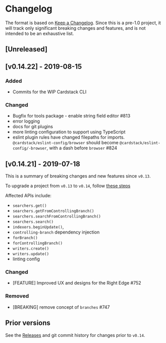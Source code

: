 # Changelog

The format is based on [Keep a Changelog](https://keepachangelog.com/en/1.0.0/).
Since this is a pre-1.0 project,
it will track only significant breaking changes
and features, and is not intended to be an exhaustive list.

## [Unreleased]

## [v0.14.22] - 2019-08-15

### Added

- Commits for the WIP Cardstack CLI

### Changed

- Bugfix for tools package - enable string field editor #813
- error logging
- docs for git plugins
- more linting configuration to support using TypeScript
- eslint plugin rules have changed filepaths for imports. `@cardstack/eslint-config/browser` should become `@cardstack/eslint-config/-browser`, with a dash before `browser` #824

## [v0.14.21] - 2019-07-18

This is a summary of breaking changes and new features since `v0.13`.

To upgrade a project from `v0.13` to `v0.14`, follow
[these steps](https://github.com/cardstack/cardboard/issues/95)

Affected APIs include:
- `searchers.get()`
- `searchers.getFromControllingBranch()`
- `searchers.searchFromControllingBranch()`
- `searchers.search()`
- `indexers.beginUpdate()`,
- `controlling-branch` dependency injection 
- `forBranch()`
- `forControllingBranch()` 
- `writers.create()`
- `writers.update()`
- linting config

### Changed
- [FEATURE] Improved UX and designs for the Right Edge #752

### Removed
- [BREAKING] remove concept of `branches` #747

## Prior versions

See the [Releases](https://github.com/cardstack/cardstack/releases) and git commit
history for changes prior to `v0.14`.
